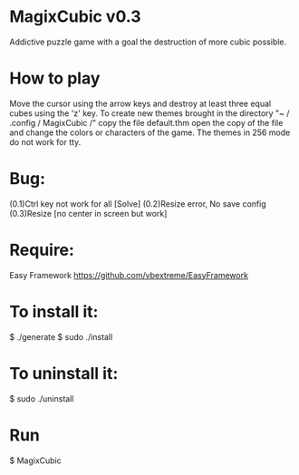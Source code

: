MagixCubic v0.3
===============
Addictive puzzle game with a goal the destruction of more cubic possible.

How to play
===========
Move the cursor using the arrow keys and destroy at least three equal cubes using the 'z' key.
To create new themes brought in the directory "~ / .config / MagixCubic /"
copy the file default.thm open the copy of the file and change the colors or characters of the game.
The themes in 256 mode do not work for tty.

Bug:
====
(0.1)Ctrl key not work for all [Solve]
(0.2)Resize error, No save config
(0.3)Resize [no center in screen but work]

Require:
========
Easy Framework https://github.com/vbextreme/EasyFramework

To install it:
==============
$ ./generate
$ sudo ./install

To uninstall it:
==============
$ sudo ./uninstall

Run
===
$ MagixCubic

